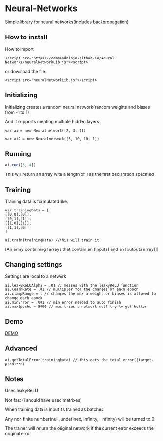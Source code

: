 # Neural-Networks

Simple library for neural networks(includes backpropagation)

## How to install

How to import

`<script src="https://commandninja.github.io/Neural-Networks/neuralNetworkLib.js"><script>`

or download the file

`<script src="neuralNetworkLib.js"><script>`

## Initializing

Initializing creates a random neural network(random weights and biases from -1 to 1)

And it supports creating multiple hidden layers

`var ai = new Neuralnetwork([2, 3, 1])`

`var ai2 = new Neuralnetwork([5, 10, 10, 1])`

## Running

```js
ai.run([3, 4])
```

This will return an array with a length of 1 as the first declaration specified

## Training

Training data is formulated like.

```
var trainingData = [
[[0,0],[0]],
[[0,1],[1]],
[[1,0],[1]],
[[1,1],[0]]
]
```

`ai.train(trainingData) //this will train it`


[An array containing [arrays that contain an [inputs] and an [outputs array]]]

## Changing settings

Settings are local to a network

```
ai.leakyReLUAlpha = .01 // messes with the leakyReLU function
ai.learnRate = .01 // multipler for the changes of each epoch
ai.clampRange = 1 // changes the max a weight or biases is allowed to change each epoch
ai.minError = .001 // min error needed to auto finish
ai.maxEpochs = 5000 // max tries a network will try to get better
```

## Demo

[DEMO](https://commandninja.github.io/Neural-Networks)

## Advanced

```
ai.getTotalError(trainingData) // this gets the total error((target-pred)**2)
```

## Notes

Uses leakyReLU

Not fast (I should have used matrixes)

When training data is input its trained as batches

Any non finite number(null, undefined, Infinity, -Infinity) will be turned to 0

The trainer will return the original network if the current error exceeds the original error